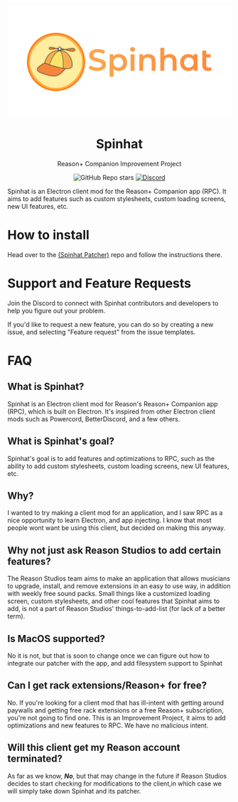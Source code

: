 <div align="center">

<img src="resources/Spinhat Github Banner_transparent.png">

# Spinhat

Reason+ Companion Improvement Project

![GitHub Repo stars](https://img.shields.io/github/stars/flleeppyy/spinhat?label=Stars)
[![Discord](https://img.shields.io/discord/829993555820019773?label=Discord)](https://discord.gg/AYC7jCCjqR)
<!-- ![License](https://img.shields.io/badge/license-GPLv3-blue.svg?label=License) -->

</div>

Spinhat is an Electron client mod for the Reason+ Companion app (RPC). It aims to add features such as custom stylesheets, custom loading screens, new UI features, etc.

# How to install

Head over to the [(Spinhat Patcher)](https://github.com/flleeppyy/spinhat-patcher) repo and follow the instructions there.

# Support and Feature Requests

Join the Discord to connect with Spinhat contributors and developers to help you figure out your problem.

If you'd like to request a new feature, you can do so by creating a new issue, and selecting "Feature request" from the issue templates.

# FAQ

## What is Spinhat?

Spinhat is an Electron client mod for Reason's Reason+ Companion app (RPC), which is built on Electron.
It's inspired from other Electron client mods such as Powercord, BetterDiscord, and a few others.

## What is Spinhat's goal?

Spinhat's goal is to add features and optimizations to RPC, such as the ability to add custom stylesheets, custom loading screens, new UI features, etc.

## Why?

I wanted to try making a client mod for an application, and I saw RPC as a nice opportunity to learn Electron, and app injecting.
I know that most people wont want be using this client, but decided on making this anyway.

## Why not just ask Reason Studios to add certain features?

The Reason Studios team aims to make an application that allows musicians to upgrade, install, and remove extensions in an easy to use way, in addition with weekly free sound packs. Small things like a customized loading screen, custom stylesheets, and other cool features that Spinhat aims to add, is not a part of Reason Studios' things-to-add-list (for lack of a better term).

## Is MacOS supported?

No it is not, but that is soon to change once we can figure out how to integrate our patcher with the app, and add filesystem support to Spinhat

## Can I get rack extensions/Reason+ for free?

No. If you're looking for a client mod that has ill-intent with getting around paywalls and getting free rack extensions or a free Reason+ subscription, you're not going to find one. This is an Improvement Project, it aims to add optimizations and new features to RPC. We have no malicious intent.

## Will this client get my Reason account terminated?

As far as we know, __*No*__, but that may change in the future if Reason Studios decides to start checking for modifications to the client,in which case we will simply take down Spinhat and its patcher.
